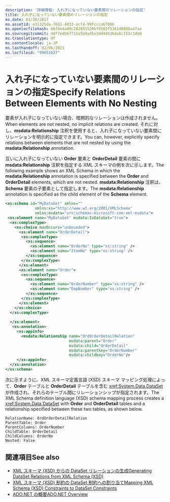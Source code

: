 ```yaml
---
description: '詳細情報: 入れ子になっていない要素間のリレーションの指定'
title: 入れ子になっていない要素間のリレーションの指定
ms.date: 03/30/2017
ms.assetid: e31325da-7691-4d33-acf4-99fccca67006
ms.openlocfilehash: 68f6edad0c282091529bf9182f5161d0808a47aa
ms.sourcegitcommit: ddf7edb67715a5b9a45e3dd44536dabc153c1de0
ms.translationtype: HT
ms.contentlocale: ja-JP
ms.lasthandoff: 02/06/2021
ms.locfileid: "99651627"
---
```

# <a name="specify-relations-between-elements-with-no-nesting"></a><span data-ttu-id="cdc3d-103">入れ子になっていない要素間のリレーションの指定</span><span class="sxs-lookup"><span data-stu-id="cdc3d-103">Specify Relations Between Elements with No Nesting</span></span>

<span data-ttu-id="cdc3d-104">要素が入れ子になっていない場合、暗黙的なリレーションは作成されません。</span><span class="sxs-lookup"><span data-stu-id="cdc3d-104">When elements are not nested, no implicit relations are created.</span></span> <span data-ttu-id="cdc3d-105">それに対し、**msdata:Relationship** 注釈を使用すると、入れ子になっていない要素間にリレーションを明示的に指定できます。</span><span class="sxs-lookup"><span data-stu-id="cdc3d-105">You can, however, explicitly specify relations between elements that are not nested by using the **msdata:Relationship** annotation.</span></span>  
  
 <span data-ttu-id="cdc3d-106">互いに入れ子になっていない **Order** 要素と **OrderDetail** 要素の間に **msdata:Relationship** 注釈を指定する XML スキーマの例を次に示します。</span><span class="sxs-lookup"><span data-stu-id="cdc3d-106">The following example shows an XML Schema in which the **msdata:Relationship** annotation is specified between the **Order** and **OrderDetail** elements, which are not nested.</span></span> <span data-ttu-id="cdc3d-107">**msdata:Relationship** 注釈は、**Schema** 要素の子要素として指定します。</span><span class="sxs-lookup"><span data-stu-id="cdc3d-107">The **msdata:Relationship** annotation is specified as the child element of the **Schema** element.</span></span>  
  
```xml  
<xs:schema id="MyDataSet" xmlns=""
             xmlns:xs="http://www.w3.org/2001/XMLSchema"
             xmlns:msdata="urn:schemas-microsoft-com:xml-msdata">  
 <xs:element name="MyDataSet" msdata:IsDataSet="true">  
  <xs:complexType>  
    <xs:choice maxOccurs="unbounded">  
      <xs:element name="OrderDetail">  
       <xs:complexType>  
         <xs:sequence>  
           <xs:element name="OrderNo" type="xs:string" />  
           <xs:element name="ItemNo" type="xs:string" />  
         </xs:sequence>  
       </xs:complexType>  
      </xs:element>  
      <xs:element name="Order">  
       <xs:complexType>  
         <xs:sequence>  
           <xs:element name="OrderNumber" type="xs:string" />  
           <xs:element name="EmpNumber" type="xs:string" />  
         </xs:sequence>  
       </xs:complexType>  
      </xs:element>  
    </xs:choice>  
  </xs:complexType>  
  
  </xs:element>  
   <xs:annotation>  
     <xs:appinfo>  
       <msdata:Relationship name="OrdOrderDetailRelation"  
                            msdata:parent="Order"
                            msdata:child="OrderDetail"
                            msdata:parentkey="OrderNumber"
                            msdata:childkey="OrderNo"/>  
     </xs:appinfo>  
  </xs:annotation>  
</xs:schema>  
```  
  
 <span data-ttu-id="cdc3d-108">次に示すように、XML スキーマ定義言語 (XSD) スキーマ マッピング処理によって、**Order** テーブルと **OrderDetail** テーブルを含む <xref:System.Data.DataSet> が作成され、それらのテーブル間にリレーションシップが指定されます。</span><span class="sxs-lookup"><span data-stu-id="cdc3d-108">The XML Schema definition language (XSD) schema mapping process creates a <xref:System.Data.DataSet> with **Order** and **OrderDetail** tables and a relationship specified between these two tables, as shown below.</span></span>  
  
```text  
RelationName: OrdOrderDetailRelation  
ParentTable: Order  
ParentColumns: OrderNumber
ChildTable: OrderDetail  
ChildColumns: OrderNo
Nested: False  
```  
  
## <a name="see-also"></a><span data-ttu-id="cdc3d-109">関連項目</span><span class="sxs-lookup"><span data-stu-id="cdc3d-109">See also</span></span>

- [<span data-ttu-id="cdc3d-110">XML スキーマ (XSD) からの DataSet リレーションの生成</span><span class="sxs-lookup"><span data-stu-id="cdc3d-110">Generating DataSet Relations from XML Schema (XSD)</span></span>](generating-dataset-relations-from-xml-schema-xsd.md)
- [<span data-ttu-id="cdc3d-111">XML スキーマ (XSD) 制約の DataSet 制約への割り当て</span><span class="sxs-lookup"><span data-stu-id="cdc3d-111">Mapping XML Schema (XSD) Constraints to DataSet Constraints</span></span>](mapping-xml-schema-xsd-constraints-to-dataset-constraints.md)
- [<span data-ttu-id="cdc3d-112">ADO.NET の概要</span><span class="sxs-lookup"><span data-stu-id="cdc3d-112">ADO.NET Overview</span></span>](../ado-net-overview.md)
